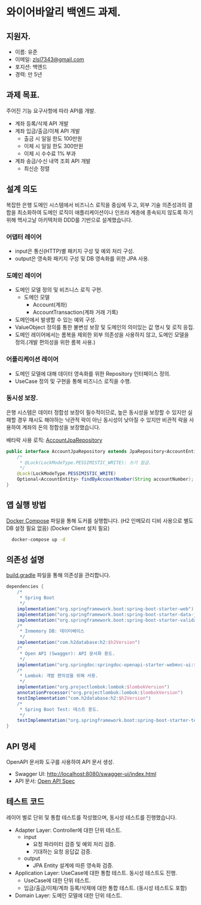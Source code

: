 # 와이어바알리 백엔드 과제.

## 지원자.

- 이름: 유준
- 이메일: zlsl7343@gmail.com
- 포지션: 백엔드
- 경력: 만 5년

## 과제 목표.

주어진 기능 요구사항에 따라 API를 개발.

- 계좌 등록/삭제 API 개발
- 계좌 입금/출금/이체 API 개발
  - 출금 시 일일 한도 100만원
  - 이체 시 일일 한도 300만원
  - 이체 시 수수료 1% 부과
- 계좌 송금/수신 내역 조회 API 개발
  - 최신순 정렬

## 설계 의도

복잡한 은행 도메인 시스템에서 비즈니스 로직을 중심에 두고,
외부 기술 의존성과의 결합을 최소화하여 도메인 로직이 애플리케이션이나 인프라 계층에 종속되지 않도록 하기 위해
헥사고날 아키텍처와 DDD를 기반으로 설계했습니다.

### 어댑터 레이어

- input은 통신(HTTP)별 패키지 구성 및 예외 처리 구성.
- output은 영속화 패키지 구성 및 DB 영속화를 위한 JPA 사용.

### 도메인 레이어
- 도메인 모델 정의 및 비즈니스 로직 구현.
  - 도메인 모델
    - Account(계좌)
    - AccountTransaction(계좌 거래 기록)
- 도메인에서 발생할 수 있는 예외 구성.
- ValueObject 정의를 통한 불변성 보장 및 도메인의 의미있는 값 명시 및 로직 응집. 
- 도메인 레이어에서는 롬복을 제외한 외부 의존성을 사용하지 않고, 도메인 모델을 정의.(개발 편의성을 위한 롬복 사용.)

### 어플리케이션 레이어

- 도메인 모델에 대해 데이터 영속화를 위한 Repository 인터페이스 정의.
- UseCase 정의 및 구현을 통해 비즈니스 로직을 수행.


### 동시성 보장.

은행 시스템은 데이터 정합성 보장이 필수적이므로, 높은 동시성을 보장할 수 있지만 실패할 경우 재시도 해야하는 낙관적 락이 아닌 
동시성이 낮아질 수 있지만 비관적 락을 사용하여 계좌의 돈의 정합성을 보장했습니다.

배타락 사용 로직: [AccountJpaRepository](./src/main/java/com/example/bankaccount/adapter/output/persistence/AccountJpaRepository.java)
```java
public interface AccountJpaRepository extends JpaRepository<AccountEntity, UUID> {
    /*
     * @Lock(LockModeType.PESSIMISTIC_WRITE): 쓰기 잠금.
     */
    @Lock(LockModeType.PESSIMISTIC_WRITE)
    Optional<AccountEntity> findByAccountNumber(String accountNumber);
}
```

## 앱 실행 방법

[Docker Compose](./docker-compose.yml) 파일을 통해 도커를 실행합니다. (H2 인메모리 디비 사용으로 별도 DB 설정 필요 없음)
(Docker Client 설치 필요)
```bash
  docker-compose up -d
```

## 의존성 설명

[build.gradle](./build.gradle) 파일을 통해 의존성을 관리합니다.

```groovy
dependencies {
    /*
     * Spring Boot
     */
    implementation("org.springframework.boot:spring-boot-starter-web")
    implementation("org.springframework.boot:spring-boot-starter-data-jpa")
    implementation("org.springframework.boot:spring-boot-starter-validation")
    /*
     * Inmemory DB: 데이터베이스
     */
    implementation("com.h2database:h2:$h2Version")
    /*
     * Open API (Swagger): API 문서화 용도.
     */
    implementation("org.springdoc:springdoc-openapi-starter-webmvc-ui:$openApiVersion")
    /*
     * Lombok: 개발 편의성을 위해 사용.
     */
    implementation("org.projectlombok:lombok:$lombokVersion")
    annotationProcessor("org.projectlombok:lombok:$lombokVersion")
    testImplementation("com.h2database:h2:$h2Version")
    /*
     * Spring Boot Test: 테스트 용도.
     */
    testImplementation("org.springframework.boot:spring-boot-starter-test")
}
```

## API 명세

OpenAPI 문서화 도구를 사용하여 API 문서 생성.

- Swagger UI: [http://localhost:8080/swagger-ui/index.html](http://localhost:8080/swagger-ui/index.html)
- API 문서: [Open API Spec](./open-api-spec.json)


## 테스트 코드

레이어 별로 단위 및 통합 테스트를 작성했으며, 동시성 테스트를 진행했습니다.

- Adapter Layer: Controller에 대한 단위 테스트.
  - input
    - 요청 파라미터 검증 및 예외 처리 검증.
    - 기대하는 요청 응답값 검증.
  - output
    - JPA Entity 설계에 따른 영속화 검증.
- Application Layer: UseCase에 대한 통합 테스트. 동시성 테스트도 진행.
  - UseCase에 대한 단위 테스트.
  - 입금/출금/이체/계좌 등록/삭제에 대한 통합 테스트. (동시성 테스트도 포함)
- Domain Layer: 도메인 모델에 대한 단위 테스트.





